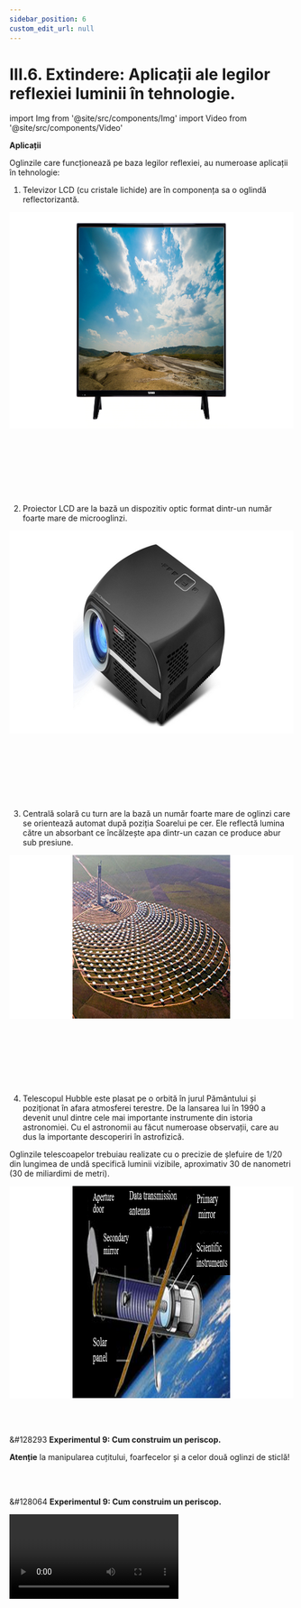 ```yaml
---
sidebar_position: 6
custom_edit_url: null
---
```


# III.6. Extindere: Aplicații ale legilor reflexiei luminii în tehnologie.




import Img from '@site/src/components/Img'
import Video from '@site/src/components/Video'




<div class="alert alert--warning" role="alert">

**Aplicații**



Oglinzile care funcționează pe baza legilor reflexiei, au numeroase aplicații în tehnologie:

1)	Televizor LCD (cu cristale lichide) are în componența sa o oglindă reflectorizantă.

<Img className="img-responsive4" src="fizica/clasa8/capitolul3/III-6-extension-applications-of-light-reflection-in-technology-picture1-lcd-television.png" width="1000" height="384" />

<br></br>
<br></br>
<br></br>


2)	Proiector LCD are la bază un dispozitiv optic format dintr-un număr foarte mare de microoglinzi.

<Img className="img-responsive4" src="fizica/clasa8/capitolul3/III-6-extension-applications-of-light-reflection-in-technology-picture2-lcd-projector.png" width="1000" height="360" />

<br></br>
<br></br>
<br></br>

3)	Centrală solară cu turn are la bază un număr foarte mare de oglinzi care se orientează automat după poziția Soarelui pe cer. Ele reflectă lumina către un absorbant ce încălzește apa dintr-un cazan ce produce abur sub presiune.

<Img className="img-responsive4" src="fizica/clasa8/capitolul3/III-6-extension-applications-of-light-reflection-in-technology-picture3-tower-solar-power-plant.png" width="1000" height="290" />

<br></br>
<br></br>
<br></br>

4) Telescopul Hubble este plasat pe o orbită în jurul Pământului și poziționat în afara atmosferei terestre. De la lansarea lui în 1990 a devenit unul dintre cele mai importante instrumente din istoria astronomiei. Cu el astronomii au făcut numeroase observații, care au dus la importante descoperiri în astrofizică.

Oglinzile telescoapelor trebuiau realizate cu o precizie de șlefuire de 1/20 din lungimea de undă specifică luminii vizibile, aproximativ 30 de nanometri (30 de miliardimi de metri).

<Img className="img-responsive4" src="fizica/clasa8/capitolul3/III-6-extension-applications-of-light-reflection-in-technology-picture4-hubble-telescope.png" width="1000" height="376" />





</div>


<br></br>



<div class="alert alert--danger" role="alert">

&#128293 **Experimentul 9: Cum construim un periscop.**

**Atenție** la manipularea cuțitului, foarfecelor și a celor două oglinzi de sticlă!



</div>








<br></br>



<div class="alert alert--success" role="alert">

&#128064 **Experimentul 9: Cum construim un periscop.**



<Video src="https://www.youtube.com/embed/Kv8knWyExjs" />


**Materiale necesare:**    
2 oglinzi plane, carton, echer dreptunghic isoscel, cuțit, foarfece, scotch.

<br></br>



**Modul de lucru:**
- Decupează dintr-un carton un dreptunghi.
- Marchează cu ajutorul echerului pozițiile celor două oglinzi, astfel încât să aibă o înclinare de 45° față de marginile de jos, respectiv de sus a cartonului.
- Decupează cu ajutorul cuțitului și al foarfecei locul unde vei plasa oglinzile, respectiv două dreptunghiuri (prin cel de jos vei privi, iar prin cel de sus intră lumina).
- Aşază oglinzile în lăcașele decupate și prinde cu scotch periscopul.
- Privește prin fereastra de jos a periscopului.
- Ce observi ?
  > Privind prin fanta de jos văd obiectele aflate la nivelul fantei de sus.

<br></br>


**Concluzia experimentului:**   
Periscopul este un instrument optic alcătuit din lentile, oglinzi și/sau prisme cu ajutorul căruia se pot efectua observații între două niveluri diferite ca înălțime (tranșee, dintr-un submarin etc).    
În domeniul naval periscopul este folosit de submarine pentru a da posibilitatea acestora să supravegheze situația de la suprafața apei, fără a fi văzut.



</div>

